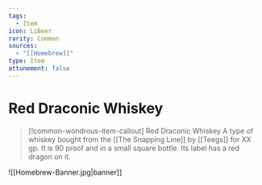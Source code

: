 ```yaml
---
tags:
  - Item
icon: LiBeer
rarity: Common
sources:
  - "[[Homebrew]]"
type: Item
attunement: false
---
```


# Red Draconic Whiskey

> [!common-wondrous-item-callout] Red Draconic Whiskey
> A type of whiskey bought from the [[The Snapping Line]] by [[Teegs]] for XX gp. It is 90 proof and in a small square bottle. Its label has a red dragon on it.

![[Homebrew-Banner.jpg|banner]]
